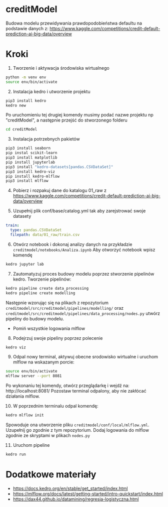 # creditModel

Budowa modelu przewidywania prawdopodobieństwa defaultu na podstawie danych z:
https://www.kaggle.com/competitions/credit-default-prediction-ai-big-data/overview

# Kroki

1. Tworzenie i aktywacja środowiska wirtualnego
```bash
python -m venv env
source env/bin/activate
```

2. Instalacja kedro i utworzenie projektu
```bash
pip3 install kedro
kedro new
```
Po uruchomieniu tej drugiej komendy musimy podać nazwe projektu np "creditModel", a następnie przejść do stworzonego folderu
```bash
cd creditModel
```

3. Instalacja potrzebnych pakietów
```bash
pip3 install seaborn
pip instal scikit-learn
pip3 install matplotlib
pip install jupyterlab
pip3 install "kedro-datasets[pandas.CSVDataSet]"
pip3 install kedro-viz
pip install kedro-mlflow
pip3 install mlflow
```

4. Pobierz i rozpakuj dane do katalogu 01_raw z https://www.kaggle.com/competitions/credit-default-prediction-ai-big-data/overview

5. Uzupełnij plik conf/base/catalog.yml tak aby zarejstrować swoje datasety

```yml
train:
  type: pandas.CSVDataSet
  filepath: data/01_raw/train.csv
```

6. Otwórz notebook i dokonaj analizy danych na przykładzie ```creditmodel/notebooks/Analiza.ipynb```
Aby otworzyć notebook wpisz komendę
```bash
kedro jupyter lab
```

7. Zautomatyzuj proces budowy modelu poprzez stworzenie pipelinów kedro.
Tworzenie pipelinów:
```bash
kedro pipeline create data_processing
kedro pipeline create modelling
```
Następnie wzorując się na plikach z repozytorium ```creditmodel/src/creditmodel/pipelines/modelling/``` oraz ```creditmodel/src/creditmodel/pipelines/data_processing/nodes.py```
utwórz pipeliny do budowy modelu. 
* Pomiń wszystkie logowania mlflow

8. Podejrzuj swoje pipeliny poprzez polecenie
```bash
kedro viz
```

9. Odpal nowy terminal, aktywuj obecne srodowisko wirtualne i uruchom mlflow na wskazanym porcie:
```bash
source env/bin/activate 
mlflow server --port 8081
```
Po wykonaniu tej komendy, otwórz przeglądarkę i wejdź na: http://localhost:8081/
Pozostaw terminal odpalony, aby nie zakłócać działania mlflow.

10. W poprzednim terminalu odpal komendę:
```bash
kedro mlflow init
```
Spowoduje ona utworzenie pliku ```creditmodel/conf/local/mlflow.yml```. Uzupełnij go zgodnie z tym repozytorium.
Dodaj logowania do mlflow zgodnie ze skryptami w plikach ```nodes.py```

11. Uruchom pipeline
```bash
kedro run
```


# Dodatkowe materiały
- https://docs.kedro.org/en/stable/get_started/index.html
- https://mlflow.org/docs/latest/getting-started/intro-quickstart/index.html
- https://dax44.github.io/datamining/regresja-logistyczna.html